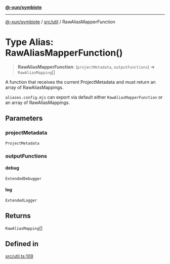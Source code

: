 [**@-xun/symbiote**](../../../README.md)

***

[@-xun/symbiote](../../../README.md) / [src/util](../README.md) / RawAliasMapperFunction

# Type Alias: RawAliasMapperFunction()

> **RawAliasMapperFunction**: (`projectMetadata`, `outputFunctions`) => `RawAliasMapping`[]

A function that receives the current ProjectMetadata and must return
an array of RawAliasMappings.

`aliases.config.mjs` can export via default either `RawAliasMapperFunction`
or an array of RawAliasMappings.

## Parameters

### projectMetadata

`ProjectMetadata`

### outputFunctions

#### debug

`ExtendedDebugger`

#### log

`ExtendedLogger`

## Returns

`RawAliasMapping`[]

## Defined in

[src/util.ts:109](https://github.com/Xunnamius/symbiote/blob/6888363ae81ec0a004cfcb164e5a634c45aca6a9/src/util.ts#L109)
